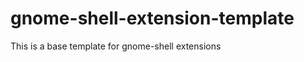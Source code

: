 gnome-shell-extension-template
==============================

This is a base template for gnome-shell extensions
